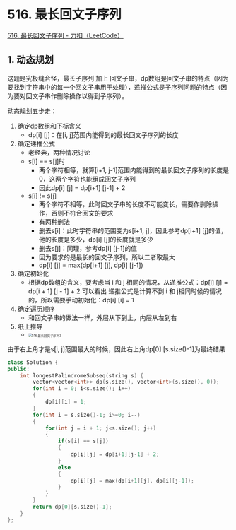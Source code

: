 # 516. 最长回文子序列

[516. 最长回文子序列 - 力扣（LeetCode）](https://leetcode.cn/problems/longest-palindromic-subsequence/)



## 1. 动态规划

这题是究极缝合怪，最长子序列 加上 回文子串，dp数组是回文子串的特点（因为要找到字符串中的每一个回文子串用于处理），递推公式是子序列问题的特点（因为要对回文子串作删除操作以得到子序列）。

动态规划五步走：

1. 确定dp数组和下标含义
   - dp[i] [j]：在[i, j]范围内能得到的最长回文子序列的长度
2. 确定递推公式
   - 老经典，两种情况讨论
   - s[i] == s[j]时
     - 两个字符相等，就算[i+1, j-1]范围内能得到的最长回文子序列的长度是0，这两个字符也能组成回文子序列
     - 因此dp[i] [j] = dp[i+1] [j-1] + 2
   - s[i] != s[j]
     - 两个字符不相等，此时回文子串的长度不可能变长，需要作删除操作，否则不符合回文的要求
     - 有两种删法
     - 删去s[i]：此时字符串的范围变为s[i+1, j]，因此参考dp[i+1] [j]的值，他的长度是多少，dp[i] [j]的长度就是多少
     - 删去s[j]：同理，参考dp[i] [j-1]的值
     - 因为要求的是最长的回文子序列，所以二者取最大
     - dp[i] [j] = max(dp[i+1] [j], dp[i] [j-1])
3. 确定初始化
   - 根据dp数组的含义，要考虑当 i 和 j 相同的情况，从递推公式：dp[i] [j] = dp[i + 1] [j - 1] + 2 可以看出 递推公式是计算不到 i 和 j相同时候的情况的，所以需要手动初始化：dp[i] [i] = 1
4. 确定遍历顺序
   - 和回文子串的做法一样，外层从下到上，内层从左到右
5. 纸上推导
   - <img src="https://img-blog.csdnimg.cn/20210127151521432.jpg" alt="516.最长回文子序列3" style="zoom:50%;" />

由于右上角才是s[i, j]范围最大的时候，因此右上角dp[0] [s.size()-1]为最终结果

```c++
class Solution {
public:
    int longestPalindromeSubseq(string s) {
        vector<vector<int>> dp(s.size(), vector<int>(s.size(), 0));
        for(int i = 0; i<s.size(); i++)
        {
            dp[i][i] = 1;
        }
        for(int i = s.size()-1; i>=0; i--)
        {
            for(int j = i + 1; j<s.size(); j++)
            {
                if(s[i] == s[j])
                {
                    dp[i][j] = dp[i+1][j-1] + 2;
                }
                else
                {
                    dp[i][j] = max(dp[i+1][j], dp[i][j-1]);
                }
            }
        }
        return dp[0][s.size()-1];
    }
};
```

